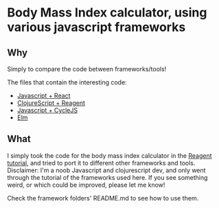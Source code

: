 # Body Mass Index calculator, using various javascript frameworks

## Why

Simply to compare the code between frameworks/tools!

The files that contain the interesting code:
- [Javascript + React](https://github.com/magopian/bmi-calculator-polyglot/blob/master/react/src/App.js)
- [ClojureScript + Reagent](https://github.com/magopian/bmi-calculator-polyglot/blob/master/reagent/src/cljs/bmi_reagent/app.cljs)
- [Javascript + CycleJS](https://github.com/magopian/bmi-calculator-polyglot/blob/master/cyclejs/scripts.es6/index.js)
- [Elm](https://github.com/magopian/bmi-calculator-polyglot/blob/master/elm/BMI.elm)


## What

I simply took the code for the body mass index calculator in the
[Reagent tutorial](https://reagent-project.github.io/index.html), and tried to
port it to different other frameworks and tools. Disclaimer: I'm a noob
Javascript and clojurescript dev, and only went through the tutorial of the
frameworks used here. If you see something weird, or which could be improved,
please let me know!

Check the framework folders' README.md to see how to use them.
